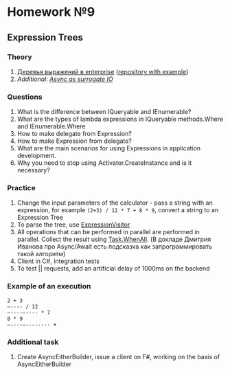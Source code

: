 # Homework №9

## Expression Trees
 
### Theory
 1. [Деревья выражений в enterprise](https://habr.com/ru/company/jugru/blog/423891/) ([repository with example](https://github.com/max-arshinov/Beyond-LINQ-Using-Expression-Trees-in-.NET))
 2. *Additional:* [*Async as surrogate IO*](https://blog.ploeh.dk/2016/04/11/async-as-surrogate-io/)

### Questions
 1. What is the difference between IQueryable<T> and IEnumerable<T>?
 2. What are the types of lambda expressions in IQueryable methods.Where and IEnumerable.Where
 3. How to make delegate from Expression?
 4. How to make Expression from delegate?
 5. What are the main scenarios for using Expressions in application development.
 6. Why you need to stop using Activator.CreateInstance and is it necessary?
 
### Practice
 1. Change the input parameters of the calculator - pass a string with an expression, for example
 `(2+3) / 12 * 7 + 8 * 9`, convert a string to an Expression Tree
 2. To parse the tree, use [ExpressionVisitor](https://docs.microsoft.com/en-us/dotnet/api/system.linq.expressions.expressionvisitor?view=net-6.0)
 3. All operations that can be performed in parallel are performed in parallel. Collect the result using [Task.WhenAll](https://docs.microsoft.com/en-us/dotnet/api/system.threading.tasks.task.whenall?view=net-6.0). (В докладе Дмитрия Иванова про Async/Await есть подсказка как запрограммировать такой алгоритм)
 4. Client in C#, integration tests
 5. To test || requests, add an artificial delay of 1000ms on the backend
 ### Example of an execution
    2 + 3  
    —---- / 12  
    —----—---- * 7  
    8 * 9  
    —----—-------- +
### Additional task
1.  Create AsyncEitherBuilder, issue a client on F#, working on the basis of AsyncEitherBuilder
